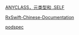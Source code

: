 

[ANYCLASS，元类型和 .SELF](http://swifter.tips/self-anyclass/)


[RxSwift-Chinese-Documentation](https://beeth0ven.github.io/RxSwift-Chinese-Documentation/content/more_demo/image_picker.html)


[podspec](https://blog.csdn.net/skykingf/article/details/47298815)
